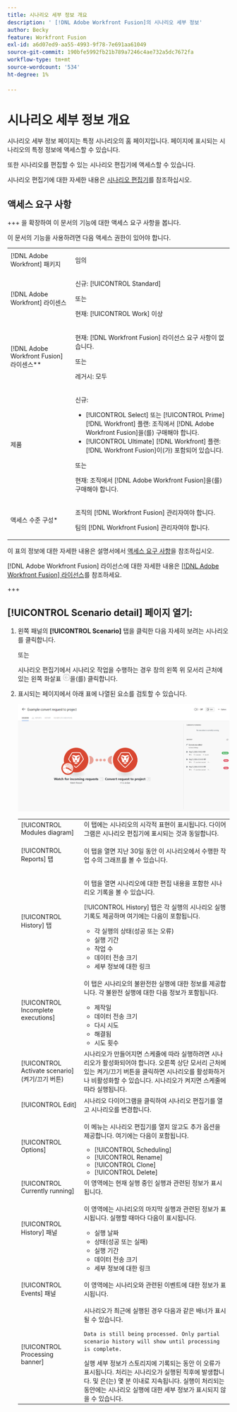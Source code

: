 ```yaml
---
title: 시나리오 세부 정보 개요
description: ' [!DNL Adobe Workfront Fusion]의 시나리오 세부 정보'
author: Becky
feature: Workfront Fusion
exl-id: a6d07ed9-aa55-4993-9f78-7e691aa61049
source-git-commit: 190bfe5992fb21b789a7246c4ae732a5dc7672fa
workflow-type: tm+mt
source-wordcount: '534'
ht-degree: 1%

---
```


# 시나리오 세부 정보 개요

시나리오 세부 정보 페이지는 특정 시나리오의 홈 페이지입니다. 페이지에 표시되는 시나리오의 특정 정보에 액세스할 수 있습니다.

또한 시나리오를 편집할 수 있는 시나리오 편집기에 액세스할 수 있습니다.

시나리오 편집기에 대한 자세한 내용은 [시나리오 편집기](/help/workfront-fusion/get-started-with-fusion/navigate-fusion/scenario-editor.md)를 참조하십시오.

## 액세스 요구 사항

+++ 을 확장하여 이 문서의 기능에 대한 액세스 요구 사항을 봅니다.

이 문서의 기능을 사용하려면 다음 액세스 권한이 있어야 합니다.

<table style="table-layout:auto">
 <col> 
 <col> 
 <tbody> 
  <tr> 
   <td role="rowheader">[!DNL Adobe Workfront] 패키지</td> 
   <td> <p>임의</p> </td> 
  </tr> 
  <tr data-mc-conditions=""> 
   <td role="rowheader">[!DNL Adobe Workfront] 라이센스</td> 
   <td> <p>신규: [!UICONTROL Standard]</p><p>또는</p><p>현재: [!UICONTROL Work] 이상</p> </td> 
  </tr> 
  <tr> 
   <td role="rowheader">[!DNL Adobe Workfront Fusion] 라이센스**</td> 
   <td>
   <p>현재: [!DNL Workfront Fusion] 라이선스 요구 사항이 없습니다.</p>
   <p>또는</p>
   <p>레거시: 모두 </p>
   </td> 
  </tr> 
  <tr> 
   <td role="rowheader">제품</td> 
   <td>
   <p>신규:</p> <ul><li>[!UICONTROL Select] 또는 [!UICONTROL Prime] [!DNL Workfront] 플랜: 조직에서 [!DNL Adobe Workfront Fusion]을(를) 구매해야 합니다.</li><li>[!UICONTROL Ultimate] [!DNL Workfront] 플랜: [!DNL Workfront Fusion]이(가) 포함되어 있습니다.</li></ul>
   <p>또는</p>
   <p>현재: 조직에서 [!DNL Adobe Workfront Fusion]을(를) 구매해야 합니다.</p>
   </td> 
  </tr>
  <tr data-mc-conditions=""> 
   <td role="rowheader">액세스 수준 구성*</td> 
   <td> 
     <p>조직의 [!DNL Workfront Fusion] 관리자여야 합니다.</p>
     <p>팀의 [!DNL Workfront Fusion] 관리자여야 합니다.</p>
   </td> 
  </tr> 
   </td> 
  </tr> 
 </tbody> 
</table>

이 표의 정보에 대한 자세한 내용은 설명서에서 [액세스 요구 사항](/help/workfront-fusion/references/licenses-and-roles/access-level-requirements-in-documentation.md)을 참조하십시오.

[!DNL Adobe Workfront Fusion] 라이선스에 대한 자세한 내용은 [[!DNL Adobe Workfront Fusion] 라이선스](/help/workfront-fusion/set-up-and-manage-workfront-fusion/licensing-operations-overview/license-automation-vs-integration.md)를 참조하세요.

+++

## [!UICONTROL Scenario detail] 페이지 열기:

1. 왼쪽 패널의 **[!UICONTROL Scenario]** 탭을 클릭한 다음 자세히 보려는 시나리오를 클릭합니다.

   또는

   시나리오 편집기에서 시나리오 작업을 수행하는 경우 창의 왼쪽 위 모서리 근처에 있는 왼쪽 화살표 ![](assets/exit-editing-arrow.png)을(를) 클릭합니다.

1. 표시되는 페이지에서 아래 표에 나열된 요소를 검토할 수 있습니다.

   ![](assets/scenario-detail-350x207.png)

   <table style="table-layout:auto"> 
    <col> 
    <col> 
    <tbody> 
     <tr> 
      <td role="rowheader">[!UICONTROL Modules diagram] </td> 
      <td>이 탭에는 시나리오의 시각적 표현이 표시됩니다. 다이어그램은 시나리오 편집기에 표시되는 것과 동일합니다.</td> 
     </tr> 
     <tr> 
      <td role="rowheader">[!UICONTROL Reports] 탭 </td> 
      <td> <p>이 탭을 열면 지난 30일 동안 이 시나리오에서 수행한 작업 수의 그래프를 볼 수 있습니다.</p>  </td> 
     </tr> 
     <tr> 
      <td role="rowheader">[!UICONTROL History] 탭 </td> 
      <td> <p>이 탭을 열면 시나리오에 대한 편집 내용을 포함한 시나리오 기록을 볼 수 있습니다. </p> <p>[!UICONTROL History] 탭은 각 실행의 시나리오 실행 기록도 제공하며 여기에는 다음이 포함됩니다.</p> 
       <ul> 
        <li>각 실행의 상태(성공 또는 오류)</li> 
        <li>실행 기간</li> 
        <li>작업 수</li> 
        <li>데이터 전송 크기</li> 
        <li>세부 정보에 대한 링크</li> 
       </ul> </td> 
     </tr> 
     <tr> 
      <td role="rowheader">[!UICONTROL Incomplete executions]</td> 
      <td> <p>이 탭은 시나리오의 불완전한 실행에 대한 정보를 제공합니다. 각 불완전 실행에 대한 다음 정보가 포함됩니다.</p> 
       <ul> 
        <li>제작일</li> 
        <li>데이터 전송 크기</li> 
        <li>다시 시도</li> 
        <li>해결됨</li> 
        <li>시도 횟수</li> 
       </ul> </td> 
     </tr> 
     <tr> 
      <td role="rowheader">[!UICONTROL Activate scenario] (켜기/끄기 버튼)</td> 
      <td>시나리오가 만들어지면 스케줄에 따라 실행하려면 시나리오가 활성화되어야 합니다. 오른쪽 상단 모서리 근처에 있는 켜기/끄기 버튼을 클릭하면 시나리오를 활성화하거나 비활성화할 수 있습니다. 시나리오가 켜지면 스케줄에 따라 실행됩니다.</td> 
     </tr> 
     <tr> 
      <td role="rowheader">[!UICONTROL Edit]</td> 
      <td>시나리오 다이어그램을 클릭하여 시나리오 편집기를 열고 시나리오를 변경합니다.</td> 
     </tr> 
     <tr> 
      <td role="rowheader">[!UICONTROL Options]</td> 
      <td> <p>이 메뉴는 시나리오 편집기를 열지 않고도 추가 옵션을 제공합니다. 여기에는 다음이 포함됩니다.</p> 
       <ul> 
        <li>[!UICONTROL Scheduling]</li> 
        <li>[!UICONTROL Rename]</li> 
        <li>[!UICONTROL Clone]</li> 
        <li>[!UICONTROL Delete]</li> 
       </ul> </td> 
     </tr> 
     <tr> 
      <td role="rowheader">[!UICONTROL Currently running]</td> 
      <td>이 영역에는 현재 실행 중인 실행과 관련된 정보가 표시됩니다.</td> 
     </tr> 
     <tr> 
      <td role="rowheader"> <p>[!UICONTROL History] 패널</p> <p> </p> </td> 
      <td> <p>이 영역에는 시나리오의 마지막 실행과 관련된 정보가 표시됩니다. 실행할 때마다 다음이 표시됩니다.</p> 
       <ul> 
        <li>실행 날짜</li> 
        <li>상태(성공 또는 실패)</li> 
        <li>실행 기간</li> 
        <li>데이터 전송 크기</li> 
        <li>세부 정보에 대한 링크</li> 
       </ul> </td> 
     </tr> 
         <tr> 
      <td role="rowheader"> <p>[!UICONTROL Events] 패널</p>  </td> 
      <td>이 영역에는 시나리오와 관련된 이벤트에 대한 정보가 표시됩니다.  </td> 
     </tr> 
     <tr> 
      <td role="rowheader"> <p>[!UICONTROL Processing banner]</p>  </td>

   <td>시나리오가 최근에 실행된 경우 다음과 같은 배너가 표시될 수 있습니다.<p><code>Data is still being processed. Only partial scenario history will show until processing is complete.</code></p>실행 세부 정보가 스토리지에 기록되는 동안 이 오류가 표시됩니다. 처리는 시나리오가 실행된 직후에 발생합니다. 및 은(는) 몇 분 이내로 지속됩니다. 실행이 처리되는 동안에는 시나리오 실행에 대한 세부 정보가 표시되지 않을 수 있습니다.</td> 
     </tr> 
    </tbody> 
   </table>

